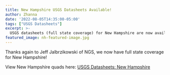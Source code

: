 ```yaml
---
title: New Hampshire USGS Datasheets Available!
author: Zhanna
date: '2022-08-05T14:35:00-05:00'
tags: ["USGS Datasheets"]
excerpt: >-
  USGS datasheets (full state coverage) for New Hampshire are now available!
featured_image: nh-featured-image.jpg
---
```


Thanks again to Jeff Jalbrzikowski of NGS, we now have full state coverage for New Hampshire! 

View New Hampshire quads here: [USGS Datasheets: New Hampshire](/usgs-datasheets/new-hampshire/)
